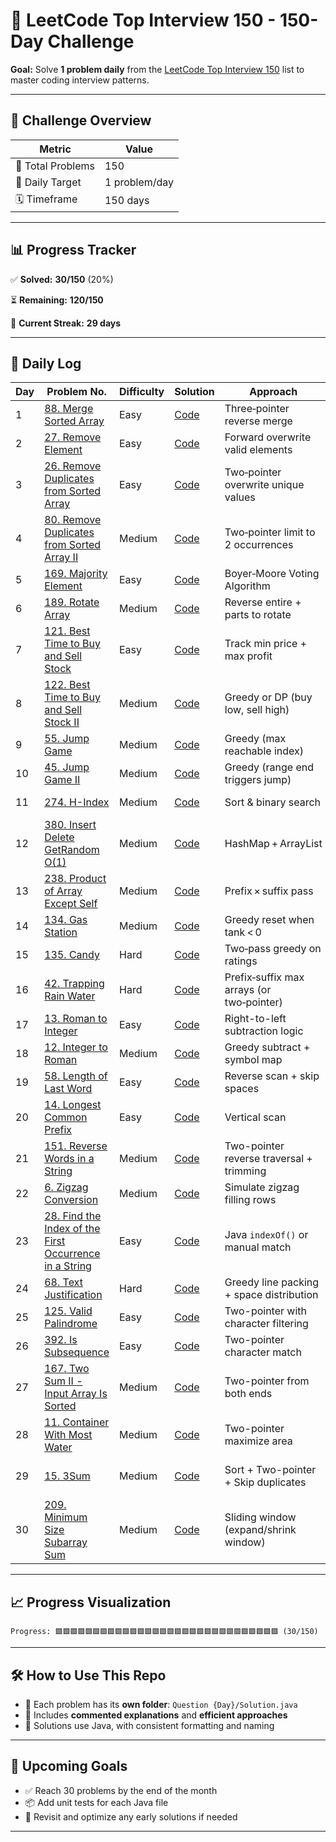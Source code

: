 # 🚀 LeetCode Top Interview 150 - 150-Day Challenge

**Goal:** Solve **1 problem daily** from the [LeetCode Top Interview 150](https://leetcode.com/studyplan/top-interview-150/) list to master coding interview patterns.

---

## 📌 Challenge Overview

| Metric            | Value         |
| ----------------- | ------------- |
| 🧠 Total Problems | 150           |
| 🎯 Daily Target   | 1 problem/day |
| 🗓️ Timeframe     | 150 days      |

---

## 📊 Progress Tracker

✅ **Solved:** **30/150** (20%)

⏳ **Remaining:** **120/150**

📅 **Current Streak:** **29 days**

---

## 📅 Daily Log

| Day | Problem No.                                                                                                                                 | Difficulty | Solution                                                                                  | Approach                                  | Time/Space               |
| --- | ------------------------------------------------------------------------------------------------------------------------------------------- | ---------- | ----------------------------------------------------------------------------------------- | ----------------------------------------- | ------------------------ |
| 1   | [88. Merge Sorted Array](https://leetcode.com/problems/merge-sorted-array/)                                                                 | Easy       | [Code](https://github.com/VarunB453/Interview-150/blob/main/Question%20001/Solution.java) | Three‑pointer reverse merge               | O(m+n) / O(1)            |
| 2   | [27. Remove Element](https://leetcode.com/problems/remove-element/)                                                                         | Easy       | [Code](https://github.com/VarunB453/Interview-150/blob/main/Question%20002/Solution.java) | Forward overwrite valid elements          | O(n) / O(1)              |
| 3   | [26. Remove Duplicates from Sorted Array](https://leetcode.com/problems/remove-duplicates-from-sorted-array/)                               | Easy       | [Code](https://github.com/VarunB453/Interview-150/blob/main/Question%20003/Solution.java) | Two‑pointer overwrite unique values       | O(n) / O(1)              |
| 4   | [80. Remove Duplicates from Sorted Array II](https://leetcode.com/problems/remove-duplicates-from-sorted-array-ii/)                         | Medium     | [Code](https://github.com/VarunB453/Interview-150/blob/main/Question%20004/Solution.java) | Two‑pointer limit to 2 occurrences        | O(n) / O(1)              |
| 5   | [169. Majority Element](https://leetcode.com/problems/majority-element/)                                                                    | Easy       | [Code](https://github.com/VarunB453/Interview-150/blob/main/Question%20005/Solution.java) | Boyer‑Moore Voting Algorithm              | O(n) / O(1)              |
| 6   | [189. Rotate Array](https://leetcode.com/problems/rotate-array/)                                                                            | Medium     | [Code](https://github.com/VarunB453/Interview-150/blob/main/Question%20006/Solution.java) | Reverse entire + parts to rotate          | O(n) / O(1)              |
| 7   | [121. Best Time to Buy and Sell Stock](https://leetcode.com/problems/best-time-to-buy-and-sell-stock/)                                      | Easy       | [Code](https://github.com/VarunB453/Interview-150/blob/main/Question%20007/Solution.java) | Track min price + max profit              | O(n) / O(1)              |
| 8   | [122. Best Time to Buy and Sell Stock II](https://leetcode.com/problems/best-time-to-buy-and-sell-stock-ii/)                                | Medium     | [Code](https://github.com/VarunB453/Interview-150/blob/main/Question%20008/Solution.java) | Greedy or DP (buy low, sell high)         | O(n) / O(1) or O(n)      |
| 9   | [55. Jump Game](https://leetcode.com/problems/jump-game/)                                                                                   | Medium     | [Code](https://github.com/VarunB453/Interview-150/blob/main/Question%20009/Solution.java) | Greedy (max reachable index)              | O(n) / O(1)              |
| 10  | [45. Jump Game II](https://leetcode.com/problems/jump-game-ii/)                                                                             | Medium     | [Code](https://github.com/VarunB453/Interview-150/blob/main/Question%20010/Solution.java) | Greedy (range end triggers jump)          | O(n) / O(1)              |
| 11  | [274. H-Index](https://leetcode.com/problems/h-index/)                                                                                      | Medium     | [Code](https://github.com/VarunB453/Interview-150/blob/main/Question%20011/Solution.java) | Sort & binary search                      | O(n log n) / O(1)        |
| 12  | [380. Insert Delete GetRandom O(1)](https://leetcode.com/problems/insert-delete-getrandom-o1/)                                              | Medium     | [Code](https://github.com/VarunB453/Interview-150/blob/main/Question%20012/Solution.java) | HashMap + ArrayList                       | O(1) avg / O(n)          |
| 13  | [238. Product of Array Except Self](https://leetcode.com/problems/product-of-array-except-self/)                                            | Medium     | [Code](https://github.com/VarunB453/Interview-150/blob/main/Question%20013/Solution.java) | Prefix × suffix pass                      | O(n) / O(1)              |
| 14  | [134. Gas Station](https://leetcode.com/problems/gas-station/)                                                                              | Medium     | [Code](https://github.com/VarunB453/Interview-150/blob/main/Question%20014/Solution.java) | Greedy reset when tank < 0                | O(n) / O(1)              |
| 15  | [135. Candy](https://leetcode.com/problems/candy/)                                                                                          | Hard       | [Code](https://github.com/VarunB453/Interview-150/blob/main/Question%20015/Solution.java) | Two‑pass greedy on ratings                | O(n) / O(n)              |
| 16  | [42. Trapping Rain Water](https://leetcode.com/problems/trapping-rain-water/)                                                               | Hard       | [Code](https://github.com/VarunB453/Interview-150/blob/main/Question%20016/Solution.java) | Prefix‑suffix max arrays (or two‑pointer) | O(n) / O(n)              |
| 17  | [13. Roman to Integer](https://leetcode.com/problems/roman-to-integer/)                                                                     | Easy       | [Code](https://github.com/VarunB453/Interview-150/blob/main/Question%20017/Solution.java) | Right-to-left subtraction logic           | O(n) / O(1)              |
| 18  | [12. Integer to Roman](https://leetcode.com/problems/integer-to-roman/)                                                                     | Medium     | [Code](https://github.com/VarunB453/Interview-150/blob/main/Question%20018/Solution.java) | Greedy subtract + symbol map              | O(1) / O(1)              |
| 19  | [58. Length of Last Word](https://leetcode.com/problems/length-of-last-word/)                                                               | Easy       | [Code](https://github.com/VarunB453/Interview-150/blob/main/Question%20019/Solution.java) | Reverse scan + skip spaces                | O(n) / O(1)              |
| 20  | [14. Longest Common Prefix](https://leetcode.com/problems/longest-common-prefix/)                                                           | Easy       | [Code](https://github.com/VarunB453/Interview-150/blob/main/Question%20020/Solution.java) | Vertical scan                             | O(m\*n) / O(1)           |
| 21  | [151. Reverse Words in a String](https://leetcode.com/problems/reverse-words-in-a-string/)                                                  | Medium     | [Code](https://github.com/VarunB453/Interview-150/blob/main/Question%20021/Solution.java) | Two-pointer reverse traversal + trimming  | O(n) / O(n)              |
| 22  | [6. Zigzag Conversion](https://leetcode.com/problems/zigzag-conversion/)                                                                    | Medium     | [Code](https://github.com/VarunB453/Interview-150/blob/main/Question%20022/Solution.java) | Simulate zigzag filling rows              | O(n) / O(n)              |
| 23  | [28. Find the Index of the First Occurrence in a String](https://leetcode.com/problems/find-the-index-of-the-first-occurrence-in-a-string/) | Easy       | [Code](https://github.com/VarunB453/Interview-150/blob/main/Question%20023/Solution.java) | Java `indexOf()` or manual match          | O(n \* m) / O(1)         |
| 24  | [68. Text Justification](https://leetcode.com/problems/text-justification/)                                                                 | Hard       | [Code](https://github.com/VarunB453/Interview-150/blob/main/Question%20024/Solution.java) | Greedy line packing + space distribution  | O(n) / O(1)              |
| 25  | [125. Valid Palindrome](https://leetcode.com/problems/valid-palindrome/)                                                                    | Easy       | [Code](https://github.com/VarunB453/Interview-150/blob/main/Question%20025/Solution.java) | Two-pointer with character filtering      | O(n) / O(1)              |
| 26  | [392. Is Subsequence](https://leetcode.com/problems/is-subsequence/)                                                                        | Easy       | [Code](https://github.com/VarunB453/Interview-150/blob/main/Question%20026/Solution.java) | Two-pointer character match               | O(n) / O(1)              |
| 27  | [167. Two Sum II - Input Array Is Sorted](https://leetcode.com/problems/two-sum-ii-input-array-is-sorted/)                                  | Medium     | [Code](https://github.com/VarunB453/Interview-150/blob/main/Question%20027/Solution.java) | Two-pointer from both ends                | O(n) / O(1)              |
| 28  | [11. Container With Most Water](https://leetcode.com/problems/container-with-most-water/)                                                   | Medium     | [Code](https://github.com/VarunB453/Interview-150/blob/main/Question%20028/Solution.java) | Two-pointer maximize area                 | O(n) / O(1)              |
| 29  | [15. 3Sum](https://leetcode.com/problems/3sum/)                                                                                             | Medium     | [Code](https://github.com/VarunB453/Interview-150/blob/main/Question%20029/Solution.java) | Sort + Two-pointer + Skip duplicates      | O(n²) / O(log n) or O(n) |
| 30  | [209. Minimum Size Subarray Sum](https://leetcode.com/problems/minimum-size-subarray-sum/)                                                 | Medium     | [Code](https://github.com/VarunB453/Interview-150/blob/main/Question%20030/Solution.java) | Sliding window (expand/shrink window)     | O(n) / O(1)              |


---

## 📈 Progress Visualization

```plaintext
Progress: 🟩🟩🟩🟩🟩🟩🟩🟩🟩🟩🟩🟩🟩🟩🟩🟩🟩🟩🟩🟩🟩🟩🟩🟩🟩🟩🟩🟩🟩🟩 (30/150)

```

---

## 🛠 How to Use This Repo

* 📁 Each problem has its **own folder**: `Question {Day}/Solution.java`
* 🧠 Includes **commented explanations** and **efficient approaches**
* 🔄 Solutions use Java, with consistent formatting and naming

---

## 🌟 Upcoming Goals

* ✅ Reach 30 problems by the end of the month
* 📦 Add unit tests for each Java file
* 🔁 Revisit and optimize any early solutions if needed

---
